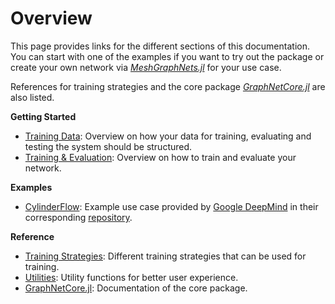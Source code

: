 # Overview

This page provides links for the different sections of this documentation. You can start with one of the examples if you want to try out the package or create your own network via [*MeshGraphNets.jl*](https://github.com/una-auxme/MeshGraphNets.jl) for your use case.

References for training strategies and the core package [*GraphNetCore.jl*](https://github.com/una-auxme/GraphNetCore.jl) are also listed.

**Getting Started**

- [Training Data](https://una-auxme.github.io/MeshGraphNets.jl/dev/training_data): Overview on how your data for training, evaluating and testing the system should be structured.
- [Training & Evaluation](https://una-auxme.github.io/MeshGraphNets.jl/dev/train_eval): Overview on how to train and evaluate your network.

**Examples**

- [CylinderFlow](https://una-auxme.github.io/MeshGraphNets.jl/dev/cylinder_flow): Example use case provided by [Google DeepMind](https://deepmind.google/) in their corresponding [repository](https://github.com/google-deepmind/deepmind-research/tree/master/meshgraphnets).

**Reference**

- [Training Strategies](https://una-auxme.github.io/MeshGraphNets.jl/dev/strategies): Different training strategies that can be used for training.
- [Utilities](https://una-auxme.github.io/MeshGraphNets.jl/dev/util): Utility functions for better user experience.
- [GraphNetCore.jl](https://una-auxme.github.io/MeshGraphNets.jl/dev/graph_net_core): Documentation of the core package.